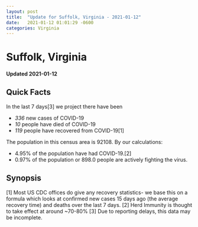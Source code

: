 ```yaml
---
layout: post
title:  "Update for Suffolk, Virginia - 2021-01-12"
date:   2021-01-12 01:01:29 -0600
categories: Virginia
---
```


# Suffolk, Virginia
#### Updated 2021-01-12

## Quick Facts

In the last 7 days[3] we project there have been
- *336* new cases of COVID-19
- *10* people have died of COVID-19
- *119* people have recovered from COVID-19[1]

The population in this census area is 92108. By our calculations:
- 4.95% of the population have had COVID-19.[2]
- 0.97% of the population or 898.0 people are actively fighting the virus.

## Synopsis




[1] Most US CDC offices do give any recovery statistics- we base this on a formula which looks at confirmed new cases
15 days ago (the average recovery time) and deaths over the last 7 days.
[2] Herd Immunity is thought to take effect at around ~70-80%
[3] Due to reporting delays, this data may be incomplete. 
    